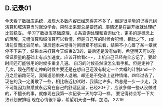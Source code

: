 ## D.记录01

  今天看了数据库系统，发现大多数内容已经忘得差不多了，但是很清晰的记得元组演算和域演算当时就没学会，果然出来混总是要还的...事情还是在最开始就处理好比较稳妥。
  学习了数据库基础原理、关系查询处理和查询优化，更多的是概念上的理解，元组演算和域演算可以看懂，但是自己写的时候会犯懵，相比之下，sql语句反而比较简单。课后题本来觉得时间很紧不想去看，结果不小心瞥了某一章就停不下来了，结果本来打算今天结束2/3的，最后还是没有做到，希望明天可以在保证质量的基础上有点加速度。应该开始看c++，上机自己已经完全忘记了，要趁时间还可能够用的时候多重复几遍。
  自习的时候虽然没怎么看手机，但是走神了几次，现在回想走神的时候主要还是在想自己还没有制定一个大概的计划and一个月之后前路茫茫，我知道恐惧使人退缩，却还是不免染上这种情绪。四年过去了，现在的我一定勇敢了一些，相比临近初试时，我镇定许多。路总是一步一步走，我不可能因为熟悉就永远窝在自己的舒适区里，已经20+了，应该多做一些从没做过的，不擅长的事，就像现在我第一次记录一天的学习一样。
  要记得待会写一下大致计划安排哦
  现在心情很平静，希望明天也一样，加油。
  22:19
